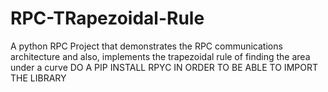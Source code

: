 # RPC-TRapezoidal-Rule
A python RPC Project that demonstrates the RPC communications architecture and also, implements the trapezoidal rule of finding the area under a curve
DO A PIP INSTALL RPYC IN ORDER TO BE ABLE TO IMPORT THE LIBRARY
